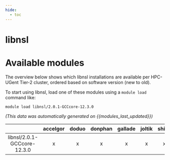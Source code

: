 ```yaml
---
hide:
  - toc
---
```


libnsl
======

# Available modules


The overview below shows which libnsl installations are available per HPC-UGent Tier-2 cluster, ordered based on software version (new to old).

To start using libnsl, load one of these modules using a `module load` command like:

```shell
module load libnsl/2.0.1-GCCcore-12.3.0
```

*(This data was automatically generated on {{modules_last_updated}})*  

| |accelgor|doduo|donphan|gallade|joltik|shinx|skitty|
| :---: | :---: | :---: | :---: | :---: | :---: | :---: | :---: |
|libnsl/2.0.1-GCCcore-12.3.0|x|x|x|x|x|x|x|
